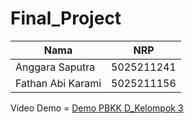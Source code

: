 # Final_Project

| Nama                  | NRP        |
| ----------------------| -----------|
| Anggara Saputra       | 5025211241 |
| Fathan Abi Karami     | 5025211156 |

Video Demo =
[Demo PBKK D_Kelompok 3](https://youtu.be/whfxIPRXqKo)
